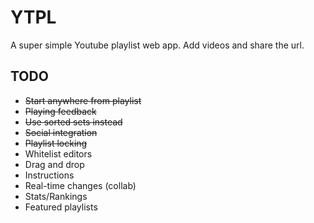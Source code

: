 # YTPL
A super simple Youtube playlist web app. Add videos and share the url.

## TODO
* ~~Start anywhere from playlist~~
* ~~Playing feedback~~
* ~~Use sorted sets instead~~
* ~~Social integration~~
* ~~Playlist locking~~
* Whitelist editors
* Drag and drop
* Instructions
* Real-time changes (collab)
* Stats/Rankings
* Featured playlists

